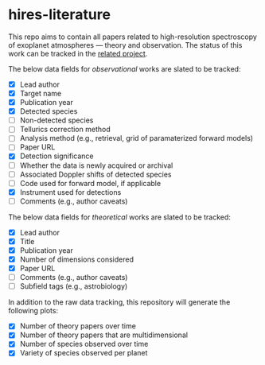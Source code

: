 # hires-literature

This repo aims to contain all papers related to high-resolution spectroscopy of exoplanet atmospheres — theory and observation. The status of this work can be tracked in the [related project](https://github.com/users/arjunsavel/projects/1). 

The below data fields for *observational* works are slated to be tracked:
- [x] Lead author
- [x] Target name
- [x] Publication year
- [x] Detected species
- [ ] Non-detected species
- [ ] Tellurics correction method
- [ ] Analysis method (e.g., retrieval, grid of paramaterized forward models)
- [ ] Paper URL
- [x] Detection significance
- [ ] Whether the data is newly acquired or archival
- [ ] Associated Doppler shifts of detected species
- [ ] Code used for forward model, if applicable
- [x] Instrument used for detections
- [ ] Comments (e.g., author caveats)

The below data fields for *theoretical* works are slated to be tracked:
- [x] Lead author
- [x] Title
- [x] Publication year
- [x] Number of dimensions considered
- [x] Paper URL
- [ ] Comments (e.g., author caveats)
- [ ] Subfield tags (e.g., astrobiology)

In addition to the raw data tracking, this repository will generate the following plots:
- [x] Number of theory papers over time
- [x] Number of theory papers that are multidimensional
- [x] Number of species observed over time
- [x] Variety of species observed per planet

